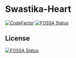 # Swastika-Heart

[![CodeFactor](https://www.codefactor.io/repository/github/swastika-io/swastika-io-heart/badge)](https://www.codefactor.io/repository/github/swastika-io/swastika-io-heart)
[![FOSSA Status](https://app.fossa.io/api/projects/git%2Bgithub.com%2FSwastika-IO%2FSwastika-IO-Heart.svg?type=shield)](https://app.fossa.io/projects/git%2Bgithub.com%2FSwastika-IO%2FSwastika-IO-Heart?ref=badge_shield)


## License
[![FOSSA Status](https://app.fossa.io/api/projects/git%2Bgithub.com%2FSwastika-IO%2FSwastika-IO-Heart.svg?type=large)](https://app.fossa.io/projects/git%2Bgithub.com%2FSwastika-IO%2FSwastika-IO-Heart?ref=badge_large)